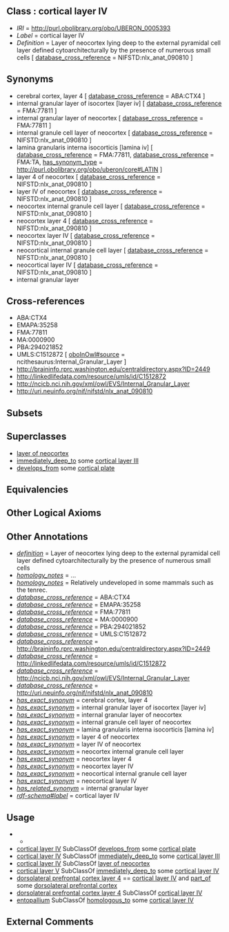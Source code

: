 
## Class : cortical layer IV

 * *IRI* = http://purl.obolibrary.org/obo/UBERON_0005393
 * *Label* = cortical layer IV
 * *Definition* = Layer of neocortex lying deep to the external pyramidal cell layer defined cytoarchitecturally by the presence of numerous small cells [ [database_cross_reference](../../ef/oboInOwl#hasDbXref.md) = NIFSTD:nlx_anat_090810 ]

## Synonyms

 * cerebral cortex, layer 4 [ [database_cross_reference](../../ef/oboInOwl#hasDbXref.md) = ABA:CTX4 ]
 * internal granular layer of isocortex [layer iv] [ [database_cross_reference](../../ef/oboInOwl#hasDbXref.md) = FMA:77811 ]
 * internal granular layer of neocortex [ [database_cross_reference](../../ef/oboInOwl#hasDbXref.md) = FMA:77811 ]
 * internal granule cell layer of neocortex [ [database_cross_reference](../../ef/oboInOwl#hasDbXref.md) = NIFSTD:nlx_anat_090810 ]
 * lamina granularis interna isocorticis [lamina iv] [ [database_cross_reference](../../ef/oboInOwl#hasDbXref.md) = FMA:77811, [database_cross_reference](../../ef/oboInOwl#hasDbXref.md) = FMA:TA, [has_synonym_type](../../pe/oboInOwl#hasSynonymType.md) = http://purl.obolibrary.org/obo/uberon/core#LATIN ]
 * layer 4 of neocortex [ [database_cross_reference](../../ef/oboInOwl#hasDbXref.md) = NIFSTD:nlx_anat_090810 ]
 * layer IV of neocortex [ [database_cross_reference](../../ef/oboInOwl#hasDbXref.md) = NIFSTD:nlx_anat_090810 ]
 * neocortex internal granule cell layer [ [database_cross_reference](../../ef/oboInOwl#hasDbXref.md) = NIFSTD:nlx_anat_090810 ]
 * neocortex layer 4 [ [database_cross_reference](../../ef/oboInOwl#hasDbXref.md) = NIFSTD:nlx_anat_090810 ]
 * neocortex layer IV [ [database_cross_reference](../../ef/oboInOwl#hasDbXref.md) = NIFSTD:nlx_anat_090810 ]
 * neocortical internal granule cell layer [ [database_cross_reference](../../ef/oboInOwl#hasDbXref.md) = NIFSTD:nlx_anat_090810 ]
 * neocortical layer IV [ [database_cross_reference](../../ef/oboInOwl#hasDbXref.md) = NIFSTD:nlx_anat_090810 ]
 * internal granular layer

## Cross-references

 * ABA:CTX4
 * EMAPA:35258
 * FMA:77811
 * MA:0000900
 * PBA:294021852
 * UMLS:C1512872 [ [oboInOwl#source](../../ce/oboInOwl#source.md) = ncithesaurus:Internal_Granular_Layer ]
 * http://braininfo.rprc.washington.edu/centraldirectory.aspx?ID=2449
 * http://linkedlifedata.com/resource/umls/id/C1512872
 * http://ncicb.nci.nih.gov/xml/owl/EVS/Internal_Granular_Layer
 * http://uri.neuinfo.org/nif/nifstd/nlx_anat_090810

## Subsets


## Superclasses

 * [layer of neocortex](../../UBERON/01/UBERON_0002301.md)
 * [immediately_deep_to](../../BSPO/07/BSPO_0001107.md) some [cortical layer III](../../UBERON/92/UBERON_0005392.md)
 * [develops_from](../../RO/02/RO_0002202.md) some [cortical plate](../../UBERON/43/UBERON_0005343.md)

## Equivalencies


## Other Logical Axioms


## Other Annotations

 * *[definition](../../IAO/15/IAO_0000115.md)* = Layer of neocortex lying deep to the external pyramidal cell layer defined cytoarchitecturally by the presence of numerous small cells
 * *[homology_notes](../../UBPROP/03/UBPROP_0000003.md)* = ...
 * *[homology_notes](../../UBPROP/03/UBPROP_0000003.md)* = Relatively undeveloped in some mammals such as the tenrec.
 * *[database_cross_reference](../../ef/oboInOwl#hasDbXref.md)* = ABA:CTX4
 * *[database_cross_reference](../../ef/oboInOwl#hasDbXref.md)* = EMAPA:35258
 * *[database_cross_reference](../../ef/oboInOwl#hasDbXref.md)* = FMA:77811
 * *[database_cross_reference](../../ef/oboInOwl#hasDbXref.md)* = MA:0000900
 * *[database_cross_reference](../../ef/oboInOwl#hasDbXref.md)* = PBA:294021852
 * *[database_cross_reference](../../ef/oboInOwl#hasDbXref.md)* = UMLS:C1512872
 * *[database_cross_reference](../../ef/oboInOwl#hasDbXref.md)* = http://braininfo.rprc.washington.edu/centraldirectory.aspx?ID=2449
 * *[database_cross_reference](../../ef/oboInOwl#hasDbXref.md)* = http://linkedlifedata.com/resource/umls/id/C1512872
 * *[database_cross_reference](../../ef/oboInOwl#hasDbXref.md)* = http://ncicb.nci.nih.gov/xml/owl/EVS/Internal_Granular_Layer
 * *[database_cross_reference](../../ef/oboInOwl#hasDbXref.md)* = http://uri.neuinfo.org/nif/nifstd/nlx_anat_090810
 * *[has_exact_synonym](../../ym/oboInOwl#hasExactSynonym.md)* = cerebral cortex, layer 4
 * *[has_exact_synonym](../../ym/oboInOwl#hasExactSynonym.md)* = internal granular layer of isocortex [layer iv]
 * *[has_exact_synonym](../../ym/oboInOwl#hasExactSynonym.md)* = internal granular layer of neocortex
 * *[has_exact_synonym](../../ym/oboInOwl#hasExactSynonym.md)* = internal granule cell layer of neocortex
 * *[has_exact_synonym](../../ym/oboInOwl#hasExactSynonym.md)* = lamina granularis interna isocorticis [lamina iv]
 * *[has_exact_synonym](../../ym/oboInOwl#hasExactSynonym.md)* = layer 4 of neocortex
 * *[has_exact_synonym](../../ym/oboInOwl#hasExactSynonym.md)* = layer IV of neocortex
 * *[has_exact_synonym](../../ym/oboInOwl#hasExactSynonym.md)* = neocortex internal granule cell layer
 * *[has_exact_synonym](../../ym/oboInOwl#hasExactSynonym.md)* = neocortex layer 4
 * *[has_exact_synonym](../../ym/oboInOwl#hasExactSynonym.md)* = neocortex layer IV
 * *[has_exact_synonym](../../ym/oboInOwl#hasExactSynonym.md)* = neocortical internal granule cell layer
 * *[has_exact_synonym](../../ym/oboInOwl#hasExactSynonym.md)* = neocortical layer IV
 * *[has_related_synonym](../../ym/oboInOwl#hasRelatedSynonym.md)* = internal granular layer
 * *[rdf-schema#label](../../el/rdf-schema#label.md)* = cortical layer IV

## Usage

 * -
 * [cortical layer IV](../../UBERON/93/UBERON_0005393.md) SubClassOf [develops_from](../../RO/02/RO_0002202.md) some [cortical plate](../../UBERON/43/UBERON_0005343.md)
 * [cortical layer IV](../../UBERON/93/UBERON_0005393.md) SubClassOf [immediately_deep_to](../../BSPO/07/BSPO_0001107.md) some [cortical layer III](../../UBERON/92/UBERON_0005392.md)
 * [cortical layer IV](../../UBERON/93/UBERON_0005393.md) SubClassOf [layer of neocortex](../../UBERON/01/UBERON_0002301.md)
 * [cortical layer V](../../UBERON/94/UBERON_0005394.md) SubClassOf [immediately_deep_to](../../BSPO/07/BSPO_0001107.md) some [cortical layer IV](../../UBERON/93/UBERON_0005393.md)
 * [dorsolateral prefrontal cortex layer 4](../../UBERON/56/UBERON_0035156.md) == [cortical layer IV](../../UBERON/93/UBERON_0005393.md) and [part_of](../../BFO/50/BFO_0000050.md) some [dorsolateral prefrontal cortex](../../UBERON/34/UBERON_0009834.md)
 * [dorsolateral prefrontal cortex layer 4](../../UBERON/56/UBERON_0035156.md) SubClassOf [cortical layer IV](../../UBERON/93/UBERON_0005393.md)
 * [entopallium](../../UBERON/59/UBERON_0014759.md) SubClassOf [homologous_to](../../RO/58/RO_0002158.md) some [cortical layer IV](../../UBERON/93/UBERON_0005393.md)

## External Comments

